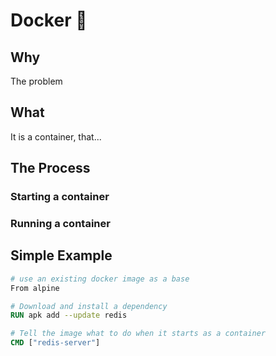 # Docker 🐳

## Why

The problem

## What

It is a container, that...

## The Process

### Starting a container

### Running a container

## Simple Example

```dockerfile
# use an existing docker image as a base
From alpine

# Download and install a dependency
RUN apk add --update redis

# Tell the image what to do when it starts as a container
CMD ["redis-server"]
```
